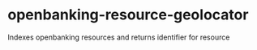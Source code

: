# openbanking-resource-geolocator
Indexes openbanking resources and returns identifier for resource
